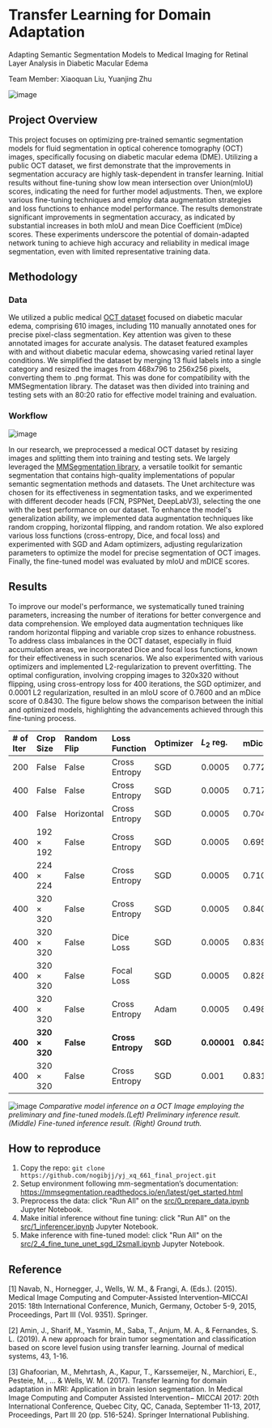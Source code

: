 # Transfer Learning for Domain Adaptation
Adapting Semantic Segmentation Models to Medical Imaging for Retinal Layer Analysis in Diabetic Macular Edema

Team Member: Xiaoquan Liu, Yuanjing Zhu

![image](https://github.com/nogibjj/yj_xq_661_final_project/assets/110933007/f3d237f7-408d-4d5d-92e1-218d3d5195a7)


## Project Overview

This project focuses on optimizing pre-trained semantic segmentation models for fluid segmentation in optical coherence tomography (OCT) images, specifically focusing on diabetic macular edema (DME). Utilizing a public OCT dataset, we first demonstrate that the improvements in segmentation accuracy are highly task-dependent in transfer learning. Initial results without fine-tuning show low mean intersection over Union(mIoU) scores, indicating the need for further model adjustments. Then, we explore various fine-tuning techniques and employ data augmentation strategies and loss functions to enhance model performance. The results demonstrate significant improvements in segmentation accuracy, as indicated by substantial increases in both mIoU and mean Dice Coefficient (mDice) scores. These experiments underscore the potential of domain-adapted network tuning to achieve high accuracy and reliability in medical image segmentation, even with limited representative training data.

## Methodology

### Data

We utilized a public medical [OCT dataset](https://www.kaggle.com/datasets/paultimothymooney/chiu-2015/code) focused on diabetic macular edema, comprising 610 images, including 110 manually annotated ones for precise pixel-class segmentation. Key attention was given to these annotated images for accurate analysis. The dataset featured examples with and without diabetic macular edema, showcasing varied retinal layer conditions. We simplified the dataset by merging 13 fluid labels into a single category and resized the images from 468x796 to 256x256 pixels, converting them to .png format. This was done for compatibility with the MMSegmentation library. The dataset was then divided into training and testing sets with an 80:20 ratio for effective model training and evaluation.

### Workflow
![image](https://github.com/nogibjj/yj_xq_661_final_project/assets/110933007/5dbb3fbb-c7a2-434a-9233-e0b1a837772e)


In our research, we preprocessed a medical OCT dataset by resizing images and splitting them into training and testing sets. We largely leveraged the [MMSegmentation library](https://github.com/open-mmlab/mmsegmentation/tree/main), a versatile toolkit for semantic segmentation that contains high-quality implementations of popular semantic segmentation methods and datasets. The Unet architecture was chosen for its effectiveness in segmentation tasks, and we experimented with different decoder heads (FCN, PSPNet, DeepLabV3), selecting the one with the best performance on our dataset. To enhance the model's generalization ability, we implemented data augmentation techniques like random cropping, horizontal flipping, and random rotation. We also explored various loss functions (cross-entropy, Dice, and focal loss) and experimented with SGD and Adam optimizers, adjusting regularization parameters to optimize the model for precise segmentation of OCT images. Finally, the fine-tuned model was evaluated by mIoU and mDICE scores. 

## Results

To improve our model's performance, we systematically tuned training parameters, increasing the number of iterations for better convergence and data comprehension. We employed data augmentation techniques like random horizontal flipping and variable crop sizes to enhance robustness. To address class imbalances in the OCT dataset, especially in fluid accumulation areas, we incorporated Dice and focal loss functions, known for their effectiveness in such scenarios. We also experimented with various optimizers and implemented L2-regularization to prevent overfitting. The optimal configuration, involving cropping images to 320x320 without flipping, using cross-entropy loss for 400 iterations, the SGD optimizer, and 0.0001 L2 regularization, resulted in an mIoU score of 0.7600 and an mDice score of 0.8430. The figure below shows the comparison between the initial and optimized models, highlighting the advancements achieved through this fine-tuning process.

|   # of Iter  |    Crop Size     |   Random Flip  | Loss Function  |    Optimizer   |   $L_2$ reg.   |     mDice    |     mIoU     |
| :---         |     :---         |     :---       |:---            |     :---       |     :---       |     :---     |     :---     |
| 200          | False            | False          |Cross Entropy   | SGD            | 0.0005         | 0.7721       |   0.6855     |
| 400          | False            | False          |Cross Entropy   | SGD            | 0.0005         | 0.7173       |   0.6371     |
| 400          | False            | Horizontal     |Cross Entropy   | SGD            | 0.0005         | 0.7040       |   0.6263     |
| 400          | 192 $\times$ 192 | False          |Cross Entropy   | SGD            | 0.0005         | 0.6951       |   0.6190     |
| 400          | 224 $\times$ 224 | False          |Cross Entropy   | SGD            | 0.0005         | 0.7106       |   0.6299     |
| 400          | 320 $\times$ 320 | False          |Cross Entropy   | SGD            | 0.0005         | 0.8401       |   0.7567     |
| 400          | 320 $\times$ 320 | False          |Dice Loss       | SGD            | 0.0005         | 0.8395       |   0.7560     |
| 400          | 320 $\times$ 320 | False          |Focal Loss      | SGD            | 0.0005         | 0.8280       |   0.7429     |
| 400          | 320 $\times$ 320 | False          |Cross Entropy   | Adam           | 0.0005         | 0.4981       |   0.4963     |
| **400**      | **320 $\times$ 320** | **False**  |**Cross Entropy** | **SGD**      | **0.00001**    | **0.8430**   |   **0.7600** |
| 400          | 320 $\times$ 320 | False          |Cross Entropy   | SGD            | 0.001          | 0.8312       |   0.7464     |

![image](https://github.com/nogibjj/yj_xq_661_final_project/assets/110933007/e43f2252-0e46-441a-9b9a-fcbff5141c47)
*Comparative model inference on a OCT Image employing the preliminary and fine-tuned models.(Left) Preliminary inference result. (Middle) Fine-tuned inference result. (Right) Ground truth.*


## How to reproduce

1. Copy the repo: ```git clone https://github.com/nogibjj/yj_xq_661_final_project.git ```
2. Setup environment following mm-segmentation’s documentation: https://mmsegmentation.readthedocs.io/en/latest/get_started.html
3. Preprocess the data: click "Run All" on the [src/0_prepare_data.ipynb](https://github.com/nogibjj/yj_xq_661_final_project/blob/main/src/0_prepare_data.ipynb) Jupyter Notebook.
4. Make initial inference without fine tuning: click "Run All" on the [src/1_inferencer.ipynb](https://github.com/nogibjj/yj_xq_661_final_project/blob/main/src/1_inferencer.ipynb) Jupyter Notebook.
5. Make inference with fine-tuned model: click "Run All" on the [src/2_4_fine_tune_unet_sgd_l2small.ipynb](https://github.com/nogibjj/yj_xq_661_final_project/blob/main/src/2_4_fine_tune_unet_sgd_l2small.ipynb) Jupyter Notebook.


## Reference

[1] Navab, N., Hornegger, J., Wells, W. M., & Frangi, A. (Eds.). (2015). Medical Image Computing and Computer-Assisted Intervention–MICCAI 2015: 18th International Conference, Munich, Germany, October 5-9, 2015, Proceedings, Part III (Vol. 9351). Springer.

[2] Amin, J., Sharif, M., Yasmin, M., Saba, T., Anjum, M. A., & Fernandes, S. L. (2019). A new approach for brain tumor segmentation and classification based on score level fusion using transfer learning. Journal of medical systems, 43, 1-16.


[3] Ghafoorian, M., Mehrtash, A., Kapur, T., Karssemeijer, N., Marchiori, E., Pesteie, M., ... & Wells, W. M. (2017). Transfer learning for domain adaptation in MRI: Application in brain lesion segmentation. In Medical Image Computing and Computer Assisted Intervention− MICCAI 2017: 20th International Conference, Quebec City, QC, Canada, September 11-13, 2017, Proceedings, Part III 20 (pp. 516-524). Springer International Publishing.

